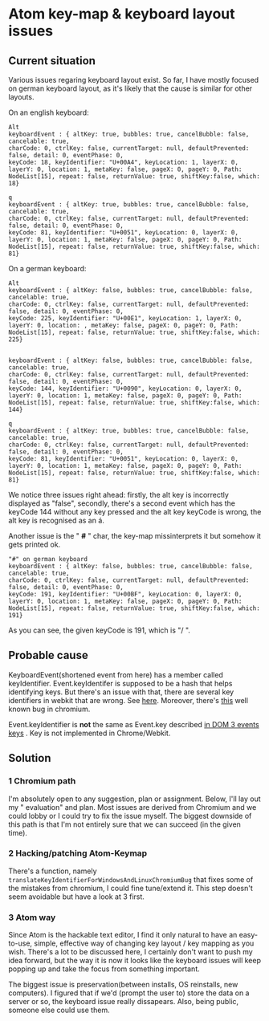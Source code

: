 # Atom key-map & keyboard layout issues

## Current situation

Various issues regaring keyboard layout exist. So far, I have mostly focused on german keyboard layout, as it's likely that the cause is similar for other layouts.


On an english keyboard:
```
Alt
keyboardEvent : { altKey: true, bubbles: true, cancelBubble: false, cancelable: true,
charCode: 0, ctrlKey: false, currentTarget: null, defaultPrevented: false, detail: 0, eventPhase: 0,
keyCode: 18, keyIdentifier: "U+00A4", keyLocation: 1, layerX: 0, layerY: 0, location: 1, metaKey: false, pageX: 0, pageY: 0, Path: NodeList[15], repeat: false, returnValue: true, shiftKey:false, which: 18}

q
keyboardEvent : { altKey: true, bubbles: true, cancelBubble: false, cancelable: true,
charCode: 0, ctrlKey: false, currentTarget: null, defaultPrevented: false, detail: 0, eventPhase: 0,
keyCode: 81, keyIdentifier: "U+0051", keyLocation: 0, layerX: 0, layerY: 0, location: 1, metaKey: false, pageX: 0, pageY: 0, Path: NodeList[15], repeat: false, returnValue: true, shiftKey:false, which: 81}

```

On a german keyboard:

```
Alt
keyboardEvent : { altKey: false, bubbles: true, cancelBubble: false, cancelable: true,
charCode: 0, ctrlKey: false, currentTarget: null, defaultPrevented: false, detail: 0, eventPhase: 0,
keyCode: 225, keyIdentifier: "U+00E1", keyLocation: 1, layerX: 0, layerY: 0, location: , metaKey: false, pageX: 0, pageY: 0, Path: NodeList[15], repeat: false, returnValue: true, shiftKey:false, which: 225}


keyboardEvent : { altKey: false, bubbles: true, cancelBubble: false, cancelable: true,
charCode: 0, ctrlKey: false, currentTarget: null, defaultPrevented: false, detail: 0, eventPhase: 0,
keyCode: 144, keyIdentifier: "U+0090", keyLocation: 0, layerX: 0, layerY: 0, location: 1, metaKey: false, pageX: 0, pageY: 0, Path: NodeList[15], repeat: false, returnValue: true, shiftKey:false, which: 144}

q
keyboardEvent : { altKey: true, bubbles: true, cancelBubble: false, cancelable: true,
charCode: 0, ctrlKey: false, currentTarget: null, defaultPrevented: false, detail: 0, eventPhase: 0,
keyCode: 81, keyIdentifier: "U+0051", keyLocation: 0, layerX: 0, layerY: 0, location: 1, metaKey: false, pageX: 0, pageY: 0, Path: NodeList[15], repeat: false, returnValue: true, shiftKey:false, which: 81}

```

We notice three issues right ahead: firstly, the alt key is incorrectly displayed as "false", secondly, there's a second event which has the keyCode 144 without any key pressed and the alt key keyCode is wrong, the alt key is recognised as an
á.

Another issue is the " <b>#</b> " char, the key-map missinterprets it but somehow it gets printed ok.

```
"#" on german keyboard
keyboardEvent : { altKey: false, bubbles: true, cancelBubble: false, cancelable: true,
charCode: 0, ctrlKey: false, currentTarget: null, defaultPrevented: false, detail: 0, eventPhase: 0,
keyCode: 191, keyIdentifier: "U+00BF", keyLocation: 0, layerX: 0, layerY: 0, location: 1, metaKey: false, pageX: 0, pageY: 0, Path: NodeList[15], repeat: false, returnValue: true, shiftKey:false, which: 191}
```

As you can see, the given keyCode is 191, which is "/ ".

## Probable cause

KeyboardEvent(shortened event from here) has a member called keyIdentifier. Event.keyIdentifer is supposed to be a hash
that helps identifying  keys. But there's an issue with that, there are several key identifiers in webkit that are wrong. See [here](https://bugs.webkit.org/show_bug.cgi?id=19906).
Moreover, there's [this](https://code.google.com/p/chromium/issues/detail?id=263724) well known bug in chromium.

Event.keyIdentifier is <b>not</b> the same as Event.key described [in DOM 3 events keys](http://www.w3.org/TR/DOM-Level-3-Events-key/#key-value-tables) . Key is not implemented in Chrome/Webkit.

## Solution

### 1 Chromium path

I'm  absolutely open to any suggestion, plan or assignment. Below, I'll lay out my  " evaluation" and plan.
Most issues are derived from Chromium and we could lobby or I could try to fix the issue myself. The biggest downside of this path is that I'm not entirely sure that we can succeed (in the given time).

### 2 Hacking/patching Atom-Keymap

There's a function, namely ```translateKeyIdentifierForWindowsAndLinuxChromiumBug``` that fixes some of the mistakes
from chromium, I could fine tune/extend it. This step doesn't seem avoidable but have a look at 3 first.

### 3 Atom way

Since Atom is the hackable text editor, I find it only natural  to have an easy-to-use, simple, effective way of changing key layout / key mapping as you wish.  There's a lot to be discussed here, I certainly don't want to push my idea forward, but the way it is now it looks like the keyboard issues will keep popping up and take the focus from something important.

The biggest issue is preservation(between installs, OS  reinstalls, new computers). I figured that if we'd (prompt the user to) store the data on a server or so, the keyboard issue really dissapears. Also, being public, someone else could use them.
